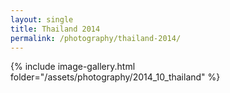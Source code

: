 ```yaml
---
layout: single
title: Thailand 2014
permalink: /photography/thailand-2014/
---
```


{% include image-gallery.html folder="/assets/photography/2014_10_thailand" %}
